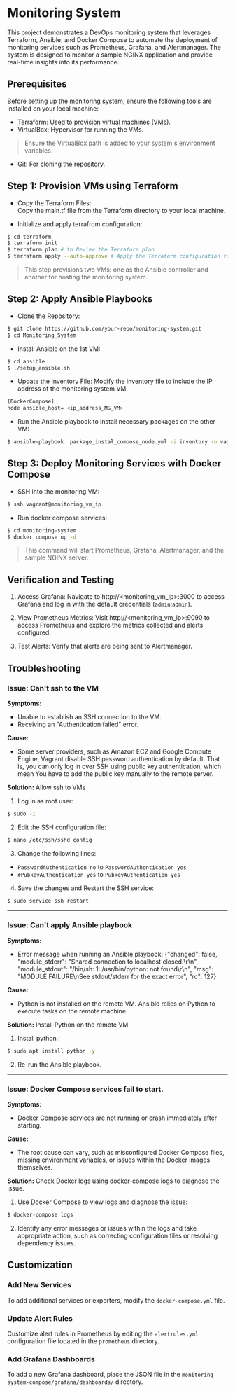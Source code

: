 # Monitoring System
This project demonstrates a DevOps monitoring system that leverages Terraform, Ansible, and Docker Compose to automate the deployment of monitoring services such as Prometheus, Grafana, and Alertmanager. The system is designed to monitor a sample NGINX application and provide real-time insights into its performance.

## Prerequisites
Before setting up the monitoring system, ensure the following tools are installed on your local machine:

- Terraform: Used to provision virtual machines (VMs).
- VirtualBox: Hypervisor for running the VMs.
> Ensure the VirtualBox path is added to your system's environment variables.
- Git: For cloning the repository.

## Step 1: Provision VMs using Terraform
- Copy the Terraform Files:\
Copy the main.tf file from the Terraform directory to your local machine.

- Initialize and apply terrafrom configuration:
```bash
$ cd terraform
$ terraform init
$ terraform plan # to Review the Terraform plan
$ terraform apply --auto-approve # Apply the Terraform configuration to provision the VMs 
```
> This step provisions two VMs: one as the Ansible controller and another for hosting the monitoring system.


## Step 2: Apply Ansible Playbooks
- Clone the Repository:
```bash
$ git clone https://github.com/your-repo/monitoring-system.git
$ cd Monitoring_System
```
- Install Ansible on the 1st VM:
```bash
$ cd ansible
$ ./setup_ansible.sh
```
- Update the Inventory File: Modify the inventory file to include the IP address of the monitoring system VM.
```bash
[DockerCompose]
node ansible_host= <ip_address_MS_VM>
```
- Run the Ansible playbook to install necessary packages on the other VM:
```bash
$ ansible-playbook  package_instal_compose_node.yml -i inventory -u vagrant --ask-pass
```
## Step 3: Deploy Monitoring Services with Docker Compose
- SSH into the monitoring VM:
```bash
$ ssh vagrant@monitoring_vm_ip 
```
- Run docker compose services:
```bash
$ cd monitoring-system
$ docker compose up -d
```
> This command will start Prometheus, Grafana, Alertmanager, and the sample NGINX server.

## Verification and Testing
1. Access Grafana: 
Navigate to http://<monitoring_vm_ip>:3000 to access Grafana and log in with the default credentials (`admin`:`admin`). 

2. View Prometheus Metrics: 
Visit http://<monitoring_vm_ip>:9090 to access Prometheus and explore the metrics collected and alerts configured.

3. Test Alerts: 
Verify that alerts are being sent to Alertmanager.

## Troubleshooting
### Issue: Can't ssh to the VM
**Symptoms:**
- Unable to establish an SSH connection to the VM.
- Receiving an "Authentication failed" error.

**Cause:**
- Some server providers, such as Amazon EC2 and Google Compute Engine, Vagrant disable SSH password authentication by default. 
That is, you can only log in over SSH using public key authentication, which mean You have to add the public key manually to the remote server.

**Solution:** Allow ssh to VMs
1. Log in as root user:
```bash
$ sudo -i 
```
2. Edit the SSH configuration file:
```bash
$ nano /etc/ssh/sshd_config
```
3. Change the following lines: 
-  `PasswordAuthentication no`    to      `PasswordAuthentication yes`
- `#PubkeyAuthentication yes` to `PubkeyAuthentication yes`

4. Save the changes and Restart the SSH service:
```bash
$ sudo service ssh restart
```
---

### Issue: Can't apply Ansible playbook
**Symptoms:**
- Error message when running an Ansible playbook:  {"changed": false, "module_stderr": "Shared connection to localhost closed.\r\n", "module_stdout": "/bin/sh: 1: /usr/bin/python: not found\r\n", "msg": "MODULE FAILURE\nSee stdout/stderr for the exact error", "rc": 127}

**Cause:**
- Python is not installed on the remote VM. Ansible relies on Python to execute tasks on the remote machine.

**Solution:** Install Python on the remote VM
1. Install python :
```bash
$ sudo apt install python -y
```
2. Re-run the Ansible playbook.
---
### Issue: Docker Compose services fail to start.
**Symptoms:**
- Docker Compose services are not running or crash immediately after starting.

**Cause:**
- The root cause can vary, such as misconfigured Docker Compose files, missing environment variables, or issues within the Docker images themselves.

**Solution:** Check Docker logs using docker-compose logs to diagnose the issue.
1. Use Docker Compose to view logs and diagnose the issue:
```bash
$ docker-compose logs
```
2. Identify any error messages or issues within the logs and take appropriate action, such as correcting configuration files or resolving dependency issues.

## Customization

### Add New Services
To add additional services or exporters, modify the `docker-compose.yml` file.

### Update Alert Rules
Customize alert rules in Prometheus by editing the `alertrules.yml` configuration file located in the `prometheus` directory.

### Add Grafana Dashboards
To add a new Grafana dashboard, place the JSON file in the `monitoring-system-compose/grafana/dashboards/` directory.
